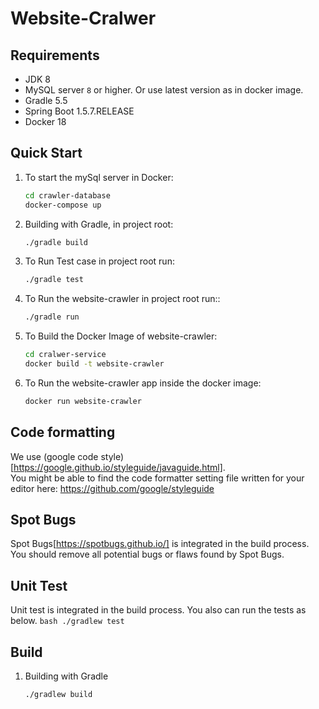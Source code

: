 
# Website-Cralwer

## Requirements
* JDK 8
* MySQL server `8` or higher. Or use latest version as in docker image.
* Gradle 5.5
* Spring Boot 1.5.7.RELEASE
* Docker 18

## Quick Start

1. To start the mySql server in Docker:
   ```bash
   cd crawler-database
   docker-compose up

3. Building with Gradle, in project root:
    ```bash
    ./gradle build
    ```
4. To Run Test case in project root run:
    ```bash
    ./gradle test
    ```
5. To Run the website-crawler in project root run::
    ```bash
    ./gradle run
    ```

6. To Build the Docker Image of website-crawler: 
    ```bash
    cd cralwer-service
    docker build -t website-crawler
    ```

7. To Run the website-crawler app inside the docker image:
    ```bash
    docker run website-crawler
    ```

## Code formatting
We use (google code style)[https://google.github.io/styleguide/javaguide.html].  
You might be able to find the code formatter setting file written for your editor here: https://github.com/google/styleguide

## Spot Bugs
Spot Bugs[https://spotbugs.github.io/] is integrated in the build process.
You should remove all potential bugs or flaws found by Spot Bugs.

## Unit Test
Unit test is integrated in the build process.
You also can run the tests as below.
    ```bash
    ./gradlew test
    ```

## Build
1. Building with Gradle
    ```bash
    ./gradlew build
    ```
